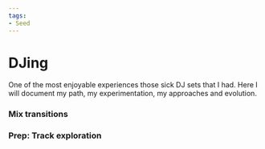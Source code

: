 ```yaml
---
tags:
- Seed
---
```


# DJing

One of the most enjoyable experiences those sick DJ sets that I had.
Here I will document my path, my experimentation, my approaches and evolution.

### Mix transitions

### Prep: Track exploration

